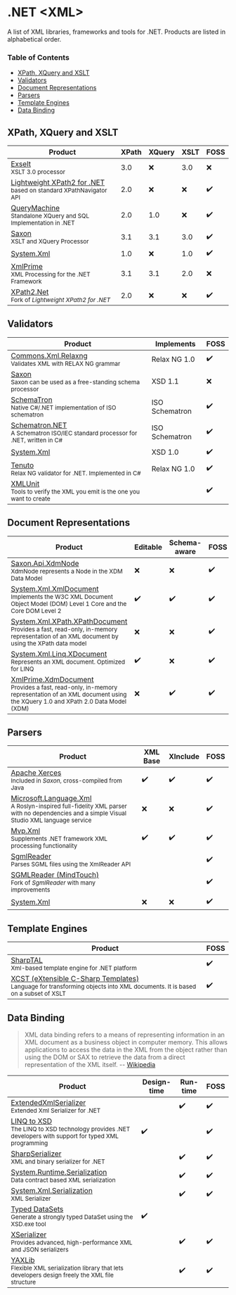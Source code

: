 .NET &lt;XML>
=============
A list of XML libraries, frameworks and tools for .NET. Products are listed in alphabetical order.

### Table of Contents

- [XPath, XQuery and XSLT](#xpath-xquery-and-xslt)
- [Validators](#validators)
- [Document Representations](#document-representations)
- [Parsers](#parsers)
- [Template Engines](#template-engines)
- [Data Binding](#data-binding)

## XPath, XQuery and XSLT

Product | XPath | XQuery | XSLT | FOSS
------- | ----- | ------ | ---- | ----
[Exselt]<br><sub>XSLT 3.0 processor | 3.0 | :x: | 3.0 | :x:
[Lightweight XPath2 for .NET][Lightweight-XPath2]<br><sub>based on standard XPathNavigator API | 2.0 | :x: | :x: | :heavy_check_mark:
[QueryMachine]<br><sub>Standalone XQuery and SQL Implementation in .NET | 2.0 | 1.0 | :x: | :heavy_check_mark:
[Saxon]<br><sub>XSLT and XQuery Processor | 3.1 | 3.1 | 3.0 | :heavy_check_mark:
[System.Xml] | 1.0 | :x: | 1.0 | :heavy_check_mark:
[XmlPrime]<br><sub>XML Processing for the .NET Framework | 3.1 | 3.1 | 2.0 | :x:
[XPath2.Net]<br><sub>Fork of *Lightweight XPath2 for .NET* | 2.0 | :x: | :x: | :heavy_check_mark:

## Validators

Product | Implements | FOSS
------- | ---------- | ----
[Commons.Xml.Relaxng]<br><sub>Validates XML with RELAX NG grammar | Relax NG 1.0 | :heavy_check_mark:
[Saxon][Saxonica]<br><sub>Saxon can be used as a free-standing schema processor | XSD 1.1 | :x:
[SchemaTron]<br><sub>Native C#/.NET implementation of ISO schematron | ISO Schematron | :heavy_check_mark:
[Schematron.NET]<br><sub>A Schematron ISO/IEC standard processor for .NET, written in C# | ISO Schematron | :heavy_check_mark:
[System.Xml] | XSD 1.0 | :heavy_check_mark:
[Tenuto]<br><sub>Relax NG validator for .NET. Implemented in C# | Relax NG 1.0 | :heavy_check_mark:
[XMLUnit]<br><sub>Tools to verify the XML you emit is the one you want to create | | :heavy_check_mark:

## Document Representations

Product | Editable | Schema-aware | FOSS
------- | -------- | ------------ | ----
[Saxon.Api.XdmNode][Saxon]<br><sub>XdmNode represents a Node in the XDM Data Model | :x: | :x: | :heavy_check_mark:
[System.Xml.XmlDocument][System.Xml]<br><sub>Implements the W3C XML Document Object Model (DOM) Level 1 Core and the Core DOM Level 2 | :heavy_check_mark: | :heavy_check_mark: | :heavy_check_mark:
[System.Xml.XPath.XPathDocument][System.Xml.XPath]<br><sub>Provides a fast, read-only, in-memory representation of an XML document by using the XPath data model | :x: | :x: | :heavy_check_mark:
[System.Xml.Linq.XDocument][System.Xml.Linq]<br><sub>Represents an XML document. Optimized for LINQ | :heavy_check_mark: | :x: | :heavy_check_mark:
[XmlPrime.XdmDocument][XmlPrime]<br><sub>Provides a fast, read-only, in-memory representation of an XML document using the XQuery 1.0 and XPath 2.0 Data Model (XDM) | :x: | :heavy_check_mark: | :heavy_check_mark:

## Parsers

Product | XML Base | XInclude | FOSS
------- | -------- | -------- | ----
[Apache Xerces][Saxon]<br><sub>Included in *Saxon*, cross-compiled from Java | :heavy_check_mark: | :heavy_check_mark: | :heavy_check_mark:
[Microsoft.Language.Xml]<br><sub>A Roslyn-inspired full-fidelity XML parser with no dependencies and a simple Visual Studio XML language service | :x: | :x: | :heavy_check_mark:
[Mvp.Xml]<br><sub>Supplements .NET framework XML processing functionality | :heavy_check_mark: | :heavy_check_mark: | :heavy_check_mark:
[SgmlReader]<br><sub>Parses SGML files using the XmlReader API | | | :heavy_check_mark:
[SGMLReader (MindTouch)][SGMLReader-MindTouch]<br><sub>Fork of *SgmlReader* with many improvements | | | :heavy_check_mark:
[System.Xml] | :x: | :x: | :heavy_check_mark:

## Template Engines

Product | FOSS
------- | ----
[SharpTAL]<br><sub>Xml-based template engine for .NET platform | :heavy_check_mark:
[XCST (eXtensible C-Sharp Templates)][XCST]<br><sub>Language for transforming objects into XML documents. It is based on a subset of XSLT | :heavy_check_mark:

## Data Binding

> XML data binding refers to a means of representing information in an XML document as a business object in computer memory. This allows applications to access the data in the XML from the object rather than using the DOM or SAX to retrieve the data from a direct representation of the XML itself.
> -- [Wikipedia](https://en.wikipedia.org/wiki/XML_data_binding)

Product | Design-time | Run-time | FOSS
------- | ----------- | -------- | ----
[ExtendedXmlSerializer]<br><sub>Extended Xml Serializer for .NET | | :heavy_check_mark: | :heavy_check_mark:
[LINQ to XSD]<br><sub>The LINQ to XSD technology provides .NET developers with support for typed XML programming | :heavy_check_mark: | | :heavy_check_mark:
[SharpSerializer]<br><sub>XML and binary serializer for .NET | | :heavy_check_mark: | :heavy_check_mark:
[System.Runtime.Serialization]<br><sub>Data contract based XML serialization | | :heavy_check_mark: | :heavy_check_mark:
[System.Xml.Serialization]<br><sub>XML Serializer | | :heavy_check_mark: | :heavy_check_mark:
[Typed DataSets]<br><sub>Generate a strongly typed DataSet using the XSD.exe tool | :heavy_check_mark: | | 
[XSerializer]<br><sub>Provides advanced, high-performance XML and JSON serializers | | :heavy_check_mark: | :heavy_check_mark:
[YAXLib]<br><sub>Flexible XML serialization library that lets developers design freely the XML file structure | | :heavy_check_mark: | :heavy_check_mark:


[Commons.Xml.Relaxng]: https://github.com/mono/mono/tree/master/mcs/class/Commons.Xml.Relaxng
[Exselt]: http://exselt.net/
[ExtendedXmlSerializer]: https://extendedxmlserializer.github.io/
[Lightweight-XPath2]: https://xpath2.codeplex.com/
[LINQ to XSD]: https://linqtoxsd.codeplex.com/
[Microsoft.Language.Xml]: https://github.com/KirillOsenkov/XmlParser
[Mvp.Xml]: https://mvpxml.codeplex.com/
[QueryMachine]: https://qm.codeplex.com/
[Saxon]: http://saxon.sourceforge.net/
[Saxonica]: http://www.saxonica.com/
[SchemaTron]: https://github.com/gap777/SchemaTron
[Schematron.NET]: https://github.com/kzu/Schematron
[SgmlReader]: https://github.com/lovettchris/SgmlReader
[SGMLReader-MindTouch]: https://github.com/MindTouch/SGMLReader
[SharpSerializer]: https://github.com/polenter/SharpSerializer
[SharpTAL]: https://github.com/lck/SharpTAL
[System.Runtime.Serialization]: https://docs.microsoft.com/en-us/dotnet/api/system.runtime.serialization
[System.Xml]: https://docs.microsoft.com/en-us/dotnet/api/system.xml
[System.Xml.Linq]: https://docs.microsoft.com/en-us/dotnet/api/system.xml.linq
[System.Xml.Serialization]: https://docs.microsoft.com/en-us/dotnet/api/system.xml.serialization
[System.Xml.XPath]: https://docs.microsoft.com/en-us/dotnet/api/system.xml.xpath
[Tenuto]: https://github.com/java-schema-utilities/relaxng-tenuto
[Typed DataSets]: https://docs.microsoft.com/en-us/dotnet/framework/data/adonet/dataset-datatable-dataview/generating-strongly-typed-datasets
[XCST]: http://maxtoroq.github.io/XCST/
[XmlPrime]: http://www.xmlprime.com/
[XMLUnit]: http://www.xmlunit.org/
[XPath2.Net]: https://github.com/StefH/XPath2.Net
[XSerializer]: https://github.com/QuickenLoans/XSerializer
[YAXLib]: http://sinairv.github.io/yaxlib/
